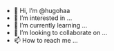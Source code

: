 - 👋 Hi, I’m @hugohaa
- 👀 I’m interested in ...
- 🌱 I’m currently learning ...
- 💞️ I’m looking to collaborate on ...
- 📫 How to reach me ...

<!---
hugohaa/hugohaa is a ✨ special ✨ repository because its `README.md` (this file) appears on your GitHub profile.
You can click the Preview link to take a look at your changes.
--->
